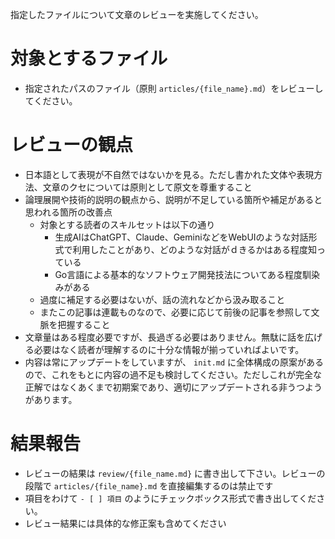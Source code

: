 指定したファイルについて文章のレビューを実施してください。

# 対象とするファイル

- 指定されたパスのファイル（原則 `articles/{file_name}.md`）をレビューしてください。

# レビューの観点

- 日本語として表現が不自然ではないかを見る。ただし書かれた文体や表現方法、文章のクセについては原則として原文を尊重すること
- 論理展開や技術的説明の観点から、説明が不足している箇所や補足があると思われる箇所の改善点
  - 対象とする読者のスキルセットは以下の通り
    - 生成AIはChatGPT、Claude、GeminiなどをWebUIのような対話形式で利用したことがあり、どのような対話がｄきるかはある程度知っている
    - Go言語による基本的なソフトウェア開発技法についてある程度馴染みがある
  - 過度に補足する必要はないが、話の流れなどから汲み取ること
  - またこの記事は連載ものなので、必要に応じて前後の記事を参照して文脈を把握すること
- 文章量はある程度必要ですが、長過ぎる必要はありません。無駄に話を広げる必要はなく読者が理解するのに十分な情報が揃っていればよいです。
- 内容は常にアップデートをしていますが、 `init.md` に全体構成の原案があるので、これをもとに内容の過不足も検討してください。ただしこれが完全な正解ではなくあくまで初期案であり、適切にアップデートされる非うつようがあります。

# 結果報告

- レビューの結果は `review/{file_name.md}` に書き出して下さい。レビューの段階で  `articles/{file_name}.md` を直接編集するのは禁止です
- 項目をわけて `- [ ] 項目` のようにチェックボックス形式で書き出してください。
- レビュー結果には具体的な修正案も含めてください
